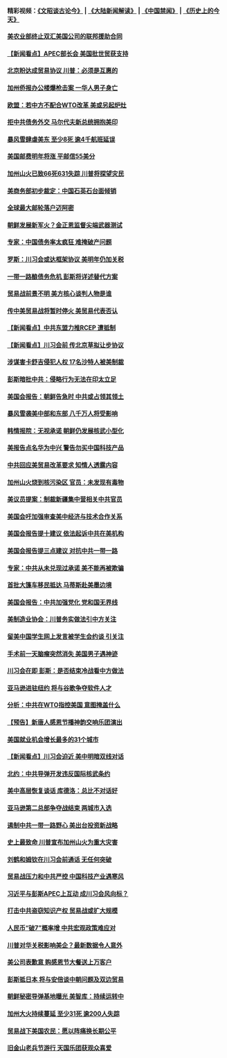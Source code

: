 #### 精彩视频：[《文昭谈古论今》](https://github.com/gfw-breaker/wenzhao/blob/master/README.md?t=11170031) | [《大陆新闻解读》](https://github.com/gfw-breaker/ntdtv-comedy/blob/master/README.md?t=11170031) | [《中国禁闻》](https://github.com/gfw-breaker/ntdtv-news/blob/master/README.md?t=11170031) | [《历史上的今天》](https://github.com/gfw-breaker/today-in-history/blob/master/README.md?t=11170031) 

#### [美农业部终止双汇美国公司的联邦援助合同](../pages/nsc412/n10857177.md?t=11170031) 

#### [【新闻看点】APEC部长会 美国批世贸获支持](../pages/nsc412/n10857086.md?t=11170031) 

#### [北京盼达成贸易协议 川普：必须是互惠的](../pages/nsc412/n10857142.md?t=11170031) 

#### [加州侨报办公楼爆枪击案 一华人男子身亡](../pages/nsc412/n10857284.md?t=11170031) 

#### [欧盟：若中方不配合WTO改革 美或另起炉灶](../pages/nsc412/n10856866.md?t=11170031) 

#### [拒中共债务外交 马尔代夫新总统拥抱美印](../pages/nsc412/n10856998.md?t=11170031) 

#### [暴风雪肆虐美东 至少8死 逾4千航班延误](../pages/nsc412/n10856804.md?t=11170031) 

#### [美国邮费明年将涨 平邮信55美分](../pages/nsc412/n10855632.md?t=11170031) 

#### [加州山火已致66死631失踪 川普将探望灾民](../pages/nsc412/n10856213.md?t=11170031) 

#### [美商务部初步裁定：中国石英石台面倾销](../pages/nsc412/n10855128.md?t=11170031) 

#### [全球最大邮轮落户迈阿密](../pages/nsc412/n10855367.md?t=11170031) 

#### [朝鲜发展新军火？金正恩监督尖端武器测试](../pages/nsc412/n10855089.md?t=11170031) 

#### [专家：中国债务率太疯狂 难掩破产问题](../pages/nsc412/n10854958.md?t=11170031) 

#### [罗斯：川习会或达框架协议 美明年仍加关税](../pages/nsc412/n10854923.md?t=11170031) 

#### [一带一路酿债务危机 彭斯将详述替代方案](../pages/nsc412/n10854827.md?t=11170031) 

#### [贸易战前景不明 美方核心谈判人物是谁](../pages/nsc412/n10854405.md?t=11170031) 

#### [传中美贸易战将暂时停火 美贸易代表否认](../pages/nsc412/n10854807.md?t=11170031) 

#### [【新闻看点】中共东盟力推RCEP 遭抵制](../pages/nsc412/n10854549.md?t=11170031) 

#### [【新闻看点】川习会前 传北京草拟让步协议](../pages/nsc412/n10854649.md?t=11170031) 

#### [涉谋害卡舒吉侵犯人权 17名沙特人被美制裁](../pages/nsc412/n10854611.md?t=11170031) 

#### [彭斯暗批中共：侵略行为无法在印太立足](../pages/nsc412/n10853726.md?t=11170031) 

#### [美国会报告：朝鲜告急时 中共或占领其领土](../pages/nsc412/n10852870.md?t=11170031) 

#### [暴风雪袭美中部和东部 八千万人将受影响](../pages/nsc412/n10853082.md?t=11170031) 

#### [韩情报院：无视承诺 朝鲜仍发展核武小型化](../pages/nsc412/n10853349.md?t=11170031) 

#### [美报告点名华为中兴 警告勿买中国科技产品](../pages/nsc412/n10852143.md?t=11170031) 

#### [中共回应美贸易改革要求 知情人透露内容](../pages/nsc412/n10852470.md?t=11170031) 

#### [加州山火烧到核污染区 官员：未发现有毒物](../pages/nsc412/n10852387.md?t=11170031) 

#### [美议员提案：制裁新疆集中营相关中共官员](../pages/nsc412/n10852429.md?t=11170031) 

#### [美国会吁加强审查美中经济与技术合作关系](../pages/nsc412/n10852368.md?t=11170031) 

#### [美国会报告提十建议 依法起诉中共在美机构](../pages/nsc412/n10851671.md?t=11170031) 

#### [美国会报告提三点建议 对抗中共一带一路](../pages/nsc412/n10852252.md?t=11170031) 

#### [专家：中共从未兑现过承诺 美不能再被欺骗](../pages/nsc412/n10851988.md?t=11170031) 

#### [首批大篷车移民抵达 马蒂斯赴美墨边境](../pages/nsc412/n10851949.md?t=11170031) 

#### [美国会报告：中共加强党化 党和国无界线](../pages/nsc412/n10851682.md?t=11170031) 

#### [美制造业协会：川普务实做法引中方关注](../pages/nsc412/n10851022.md?t=11170031) 

#### [留美中国学生网上发言被学生会约谈 引关注](../pages/nsc412/n10850335.md?t=11170031) 

#### [手术前一天脑瘤突然消失 美国男子遇神迹](../pages/nsc412/n10850402.md?t=11170031) 

#### [川习会在即 彭斯：是否结束冷战看中方做法](../pages/nsc412/n10849918.md?t=11170031) 

#### [亚马逊进驻纽约 将与谷歌争夺软件人才](../pages/nsc412/n10850103.md?t=11170031) 

#### [分析：中共在WTO指控美国 意图掩盖什么](../pages/nsc412/n10849991.md?t=11170031) 

#### [【预告】新唐人感恩节播神韵交响乐团演出](../pages/nsc412/n10849459.md?t=11170031) 

#### [美国就业机会增长最多的31个城市](../pages/nsc412/n10849779.md?t=11170031) 

#### [【新闻看点】川习会迫近 美中明暗双线对话](../pages/nsc412/n10849537.md?t=11170031) 

#### [北约：中共导弹开发违反国际核武条约](../pages/nsc412/n10849551.md?t=11170031) 

#### [美中高层恢复谈话 库德洛：总比不对话好](../pages/nsc412/n10849556.md?t=11170031) 

#### [亚马逊第二总部争夺战结束 两城市入选](../pages/nsc412/n10849466.md?t=11170031) 

#### [遏制中共一带一路野心 美出台投资新战略](../pages/nsc412/n10849450.md?t=11170031) 

#### [史上最致命 川普宣布加州山火为重大灾害](../pages/nsc412/n10848539.md?t=11170031) 

#### [刘鹤和姆钦在川习会前通话 无任何突破](../pages/nsc412/n10848020.md?t=11170031) 

#### [贸易战压力和中共严控 中国科技产业遇寒风](../pages/nsc412/n10847923.md?t=11170031) 

#### [习近平与彭斯APEC上互动 成川习会风向标？](../pages/nsc412/n10847020.md?t=11170031) 

#### [打击中共盗窃知识产权 贸易战或扩大规模](../pages/nsc412/n10847555.md?t=11170031) 

#### [人民币“破7”概率增 中共宏观政策难应对](../pages/nsc412/n10847226.md?t=11170031) 

#### [川普对华关税影响美企？最新数据令人意外](../pages/nsc412/n10847315.md?t=11170031) 

#### [美公司表歉意 购感恩节大餐送上万客户](../pages/nsc412/n10847299.md?t=11170031) 

#### [彭斯抵日本 将与安倍谈中朝问题及双边贸易](../pages/nsc412/n10847210.md?t=11170031) 

#### [朝鲜秘密导弹基地曝光 美智库：持续运转中](../pages/nsc412/n10847109.md?t=11170031) 

#### [加州大火持续蔓延 至少31死 逾200人失踪](../pages/nsc412/n10847045.md?t=11170031) 

#### [贸易战下美国农民：愿以阵痛换长期公平](../pages/nsc412/n10846451.md?t=11170031) 

#### [旧金山老兵节游行  天国乐团获观众喜爱](../pages/nsc412/n10845851.md?t=11170031) 

